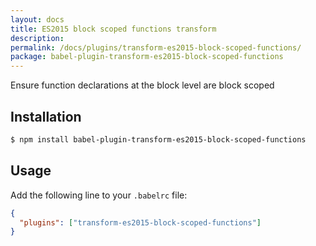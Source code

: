 ```yaml
---
layout: docs
title: ES2015 block scoped functions transform
description:
permalink: /docs/plugins/transform-es2015-block-scoped-functions/
package: babel-plugin-transform-es2015-block-scoped-functions
---
```


Ensure function declarations at the block level are block scoped

## Installation

```sh
$ npm install babel-plugin-transform-es2015-block-scoped-functions
```

## Usage

Add the following line to your `.babelrc` file:

```json
{
  "plugins": ["transform-es2015-block-scoped-functions"]
}
```
